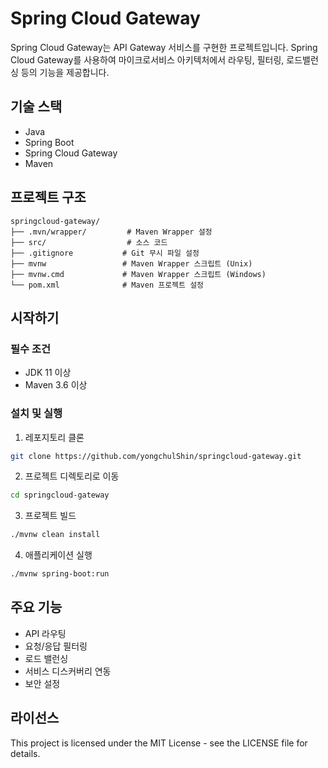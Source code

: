 # Spring Cloud Gateway

Spring Cloud Gateway는 API Gateway 서비스를 구현한 프로젝트입니다. Spring Cloud Gateway를 사용하여 마이크로서비스 아키텍처에서 라우팅, 필터링, 로드밸런싱 등의 기능을 제공합니다.

## 기술 스택

- Java
- Spring Boot
- Spring Cloud Gateway
- Maven

## 프로젝트 구조

```
springcloud-gateway/
├── .mvn/wrapper/         # Maven Wrapper 설정
├── src/                  # 소스 코드
├── .gitignore           # Git 무시 파일 설정
├── mvnw                 # Maven Wrapper 스크립트 (Unix)
├── mvnw.cmd             # Maven Wrapper 스크립트 (Windows)
└── pom.xml              # Maven 프로젝트 설정
```

## 시작하기

### 필수 조건

- JDK 11 이상
- Maven 3.6 이상

### 설치 및 실행

1. 레포지토리 클론
```bash
git clone https://github.com/yongchulShin/springcloud-gateway.git
```

2. 프로젝트 디렉토리로 이동
```bash
cd springcloud-gateway
```

3. 프로젝트 빌드
```bash
./mvnw clean install
```

4. 애플리케이션 실행
```bash
./mvnw spring-boot:run
```

## 주요 기능

- API 라우팅
- 요청/응답 필터링
- 로드 밸런싱
- 서비스 디스커버리 연동
- 보안 설정

## 라이선스

This project is licensed under the MIT License - see the LICENSE file for details.
